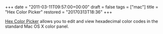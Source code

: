 +++
date = "2011-03-11T09:57:00+00:00"
draft = false
tags = ["mac"]
title = "Hex Color Picker"
restored = "20170313T18:36"
+++

[Hex Color Picker](http://wafflesoftware.net/hexpicker/) allows you to edit and view hexadecimal color codes in the standard Mac OS X color panel.